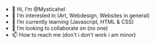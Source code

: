 - 👋 Hi, I’m @Mysticahel
- 👀 I’m interested in (Art, Webdesign, Websites in general)
- 🌱 I’m currently learning (Javascript, HTML & CSS)
- 💞️ I’m looking to collaborate on (no one)
- 📫 How to reach me (don't i don't work i am minor)

<!---
Mysticahel/Mysticahel is a ✨ special ✨ repository because its `README.md` (this file) appears on your GitHub profile.
You can click the Preview link to take a look at your changes.
--->
